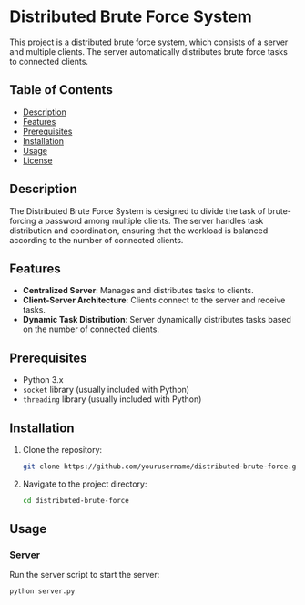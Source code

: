 # Distributed Brute Force System

This project is a distributed brute force system, which consists of a server and multiple clients. The server automatically distributes brute force tasks to connected clients.

## Table of Contents
- [Description](#description)
- [Features](#features)
- [Prerequisites](#prerequisites)
- [Installation](#installation)
- [Usage](#usage)
- [License](#license)

## Description
The Distributed Brute Force System is designed to divide the task of brute-forcing a password among multiple clients. The server handles task distribution and coordination, ensuring that the workload is balanced according to the number of connected clients.

## Features
- **Centralized Server**: Manages and distributes tasks to clients.
- **Client-Server Architecture**: Clients connect to the server and receive tasks.
- **Dynamic Task Distribution**: Server dynamically distributes tasks based on the number of connected clients.

## Prerequisites
- Python 3.x
- `socket` library (usually included with Python)
- `threading` library (usually included with Python)

## Installation
1. Clone the repository:
    ```bash
    git clone https://github.com/yourusername/distributed-brute-force.git
    ```
2. Navigate to the project directory:
    ```bash
    cd distributed-brute-force
    ```

## Usage

### Server
Run the server script to start the server:
```bash
python server.py
